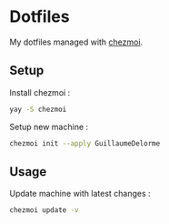 # Dotfiles

My dotfiles managed with [chezmoi](https://www.chezmoi.io/).

## Setup

Install chezmoi :

```bash
yay -S chezmoi
```

Setup new machine :

```bash
chezmoi init --apply GuillaumeDelorme
```

## Usage

Update machine with latest changes :

```bash
chezmoi update -v
```

